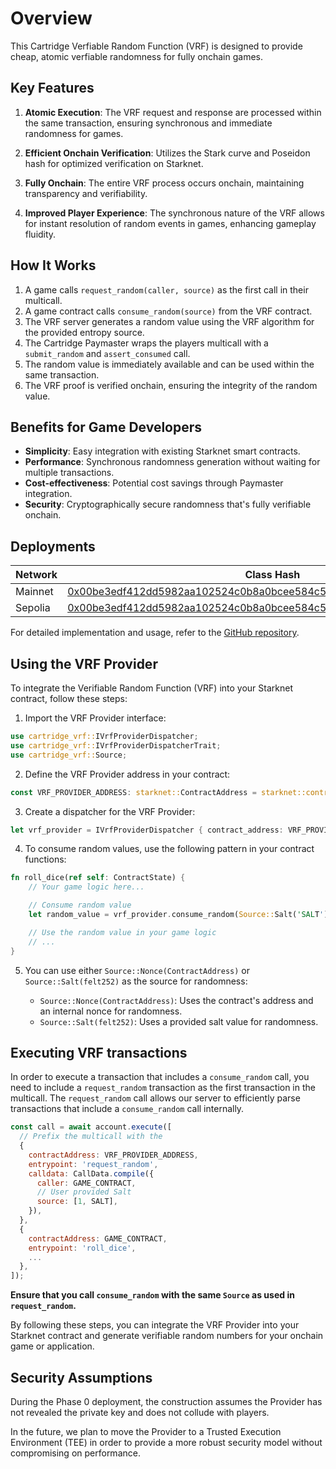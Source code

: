 # Overview

This Cartridge Verfiable Random Function (VRF) is designed to provide cheap, atomic verfiable randomness for fully onchain games.

## Key Features

1.  **Atomic Execution**: The VRF request and response are processed within the same transaction, ensuring synchronous and immediate randomness for games.

2.  **Efficient Onchain Verification**: Utilizes the Stark curve and Poseidon hash for optimized verification on Starknet.

3.  **Fully Onchain**: The entire VRF process occurs onchain, maintaining transparency and verifiability.

4.  **Improved Player Experience**: The synchronous nature of the VRF allows for instant resolution of random events in games, enhancing gameplay fluidity.

## How It Works

1.  A game calls `request_random(caller, source)` as the first call in their multicall.
2.  A game contract calls `consume_random(source)` from the VRF contract.
3.  The VRF server generates a random value using the VRF algorithm for the provided entropy source.
4.  The Cartridge Paymaster wraps the players multicall with a `submit_random` and `assert_consumed` call.
5.  The random value is immediately available and can be used within the same transaction.
6.  The VRF proof is verified onchain, ensuring the integrity of the random value.

## Benefits for Game Developers

-   **Simplicity**: Easy integration with existing Starknet smart contracts.
-   **Performance**: Synchronous randomness generation without waiting for multiple transactions.
-   **Cost-effectiveness**: Potential cost savings through Paymaster integration.
-   **Security**: Cryptographically secure randomness that's fully verifiable onchain.

## Deployments

| Network | Class Hash                                                                                                                                                                    | Contract Address                                                                                                                                                                 |
| ------- | ----------------------------------------------------------------------------------------------------------------------------------------------------------------------------- | -------------------------------------------------------------------------------------------------------------------------------------------------------------------------------- |
| Mainnet | [0x00be3edf412dd5982aa102524c0b8a0bcee584c5a627ed1db6a7c36922047257](https://voyager.online/class/0x00be3edf412dd5982aa102524c0b8a0bcee584c5a627ed1db6a7c36922047257)         | [0x051fea4450da9d6aee758bdeba88b2f665bcbf549d2c61421aa724e9ac0ced8f](https://voyager.online/contract/0x051fea4450da9d6aee758bdeba88b2f665bcbf549d2c61421aa724e9ac0ced8f)         |
| Sepolia | [0x00be3edf412dd5982aa102524c0b8a0bcee584c5a627ed1db6a7c36922047257](https://sepolia.voyager.online/class/0x00be3edf412dd5982aa102524c0b8a0bcee584c5a627ed1db6a7c36922047257) | [0x051fea4450da9d6aee758bdeba88b2f665bcbf549d2c61421aa724e9ac0ced8f](https://sepolia.voyager.online/contract/0x051fea4450da9d6aee758bdeba88b2f665bcbf549d2c61421aa724e9ac0ced8f) |

For detailed implementation and usage, refer to the [GitHub repository](https://github.com/cartridge-gg/vrf).

## Using the VRF Provider

To integrate the Verifiable Random Function (VRF) into your Starknet contract, follow these steps:

1.  Import the VRF Provider interface:

```rust
use cartridge_vrf::IVrfProviderDispatcher;
use cartridge_vrf::IVrfProviderDispatcherTrait;
use cartridge_vrf::Source;
```

2.  Define the VRF Provider address in your contract:

```rust
const VRF_PROVIDER_ADDRESS: starknet::ContractAddress = starknet::contract_address_const::<0x123>();
```

3.  Create a dispatcher for the VRF Provider:

```rust
let vrf_provider = IVrfProviderDispatcher { contract_address: VRF_PROVIDER_ADDRESS };
```

4.  To consume random values, use the following pattern in your contract functions:

```rust
fn roll_dice(ref self: ContractState) {
    // Your game logic here...

    // Consume random value
    let random_value = vrf_provider.consume_random(Source::Salt('SALT'));

    // Use the random value in your game logic
    // ...
}
```

5.  You can use either `Source::Nonce(ContractAddress)` or `Source::Salt(felt252)` as the source for randomness:

    -   `Source::Nonce(ContractAddress)`: Uses the contract's address and an internal nonce for randomness.
    -   `Source::Salt(felt252)`: Uses a provided salt value for randomness.

## Executing VRF transactions

In order to execute a transaction that includes a `consume_random` call, you need to include a `request_random` transaction as the first transaction in the multicall. The `request_random` call allows our server to efficiently parse transactions that include a `consume_random` call internally.

```js
const call = await account.execute([
  // Prefix the multicall with the 
  {
    contractAddress: VRF_PROVIDER_ADDRESS,
    entrypoint: 'request_random',
    calldata: CallData.compile({
      caller: GAME_CONTRACT,
      // User provided Salt
      source: [1, SALT],
    }),
  },
  {
    contractAddress: GAME_CONTRACT,
    entrypoint: 'roll_dice',
    ...
  },
]);
```

**Ensure that you call `consume_random` with the same `Source` as used in `request_random`.**

By following these steps, you can integrate the VRF Provider into your Starknet contract and generate verifiable random numbers for your onchain game or application.

## Security Assumptions

During the Phase 0 deployment, the construction assumes the Provider has not revealed the private key and does not collude with players.

In the future, we plan to move the Provider to a Trusted Execution Environment (TEE) in order to provide a more robust security model without compromising on performance.
